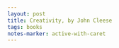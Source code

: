 ```yaml
---
layout: post
title: Creativity, by John Cleese 
tags: books
notes-marker: active-with-caret
---
```


